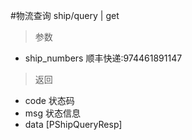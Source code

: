 #物流查询
ship/query | get
> 参数  
* ship_numbers 顺丰快递:974461891147

> 返回  
* code 状态码
* msg 状态信息
* data [PShipQueryResp]
